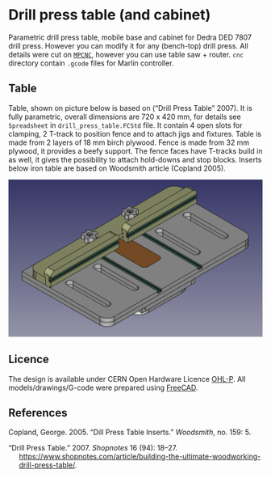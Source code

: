 # Drill press table (and cabinet)

Parametric drill press table, mobile base and cabinet for Dedra DED 7807
drill press. However you can modify it for any (bench-top) drill press.
All details were cut on [`MPCNC`](https://docs.v1e.com/mpcnc/intro/),
however you can use table saw + router. `cnc` directory contain `.gcode`
files for Marlin controller.

## Table

Table, shown on picture below is based on (“Drill Press Table” 2007). It
is fully parametric, overall dimensions are 720 x 420 mm, for details
see `Spreadsheet` in `drill_press_table.FCStd` file. It contain 4 open
slots for clamping, 2 T-track to position fence and to attach jigs and
fixtures. Table is made from 2 layers of 18 mm birch plywood. Fence is
made from 32 mm plywood, it provides a beefy support. The fence faces
have T-tracks build in as well, it gives the possibility to attach
hold-downs and stop blocks. Inserts below iron table are based on
Woodsmith article (Copland 2005).

![Table assembly](img/table_assembly.png)

## Licence

The design is available under CERN Open Hardware Licence
[OHL-P](https://ohwr.org/cern_ohl_p_v2.txt). All models/drawings/G-code
were prepared using [FreeCAD](https://www.freecad.org/).

## References

<div id="refs" class="references csl-bib-body hanging-indent">

<div id="ref-coplandDillPressTable2005" class="csl-entry">

Copland, George. 2005. “Dill Press Table Inserts.” *Woodsmith*, no. 159:
5.

</div>

<div id="ref-DrillPressTable2007" class="csl-entry">

“Drill Press Table.” 2007. *Shopnotes* 16 (94): 18–27.
<https://www.shopnotes.com/article/building-the-ultimate-woodworking-drill-press-table/>.

</div>

</div>

